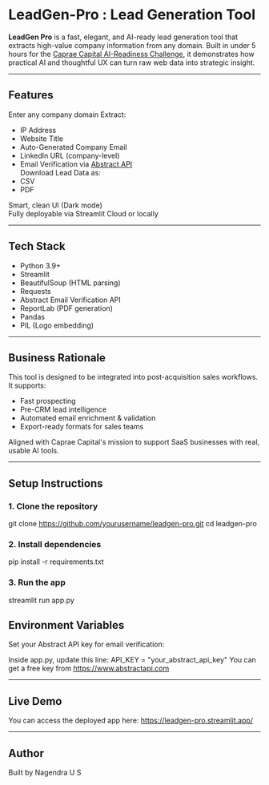 # LeadGen-Pro : Lead Generation Tool

**LeadGen Pro** is a fast, elegant, and AI-ready lead generation tool that extracts high-value company information from any domain. Built in under 5 hours for the [Caprae Capital AI-Readiness Challenge](https://www.saasquatchleads.com), it demonstrates how practical AI and thoughtful UX can turn raw web data into strategic insight.

---

## Features

Enter any company domain
Extract:
- IP Address  
- Website Title  
- Auto-Generated Company Email  
- LinkedIn URL (company-level)  
- Email Verification via [Abstract API](https://www.abstractapi.com/email-verification-api)  
Download Lead Data as:
- CSV  
- PDF  

Smart, clean UI (Dark mode)  
Fully deployable via Streamlit Cloud or locally  

---

## Tech Stack

- Python 3.9+
- Streamlit
- BeautifulSoup (HTML parsing)
- Requests
- Abstract Email Verification API
- ReportLab (PDF generation)
- Pandas
- PIL (Logo embedding)

---

## Business Rationale

This tool is designed to be integrated into post-acquisition sales workflows. It supports:
- Fast prospecting
- Pre-CRM lead intelligence
- Automated email enrichment & validation
- Export-ready formats for sales teams

Aligned with Caprae Capital's mission to support SaaS businesses with real, usable AI tools.

---

## Setup Instructions

### 1. Clone the repository
git clone https://github.com/yourusername/leadgen-pro.git
cd leadgen-pro

### 2. Install dependencies
pip install -r requirements.txt

### 3. Run the app
streamlit run app.py

## Environment Variables
Set your Abstract API key for email verification:

Inside app.py, update this line:
API_KEY = "your_abstract_api_key"
You can get a free key from https://www.abstractapi.com

---

## Live Demo

You can access the deployed app here:  https://leadgen-pro.streamlit.app/

---

## Author
Built by Nagendra U S


